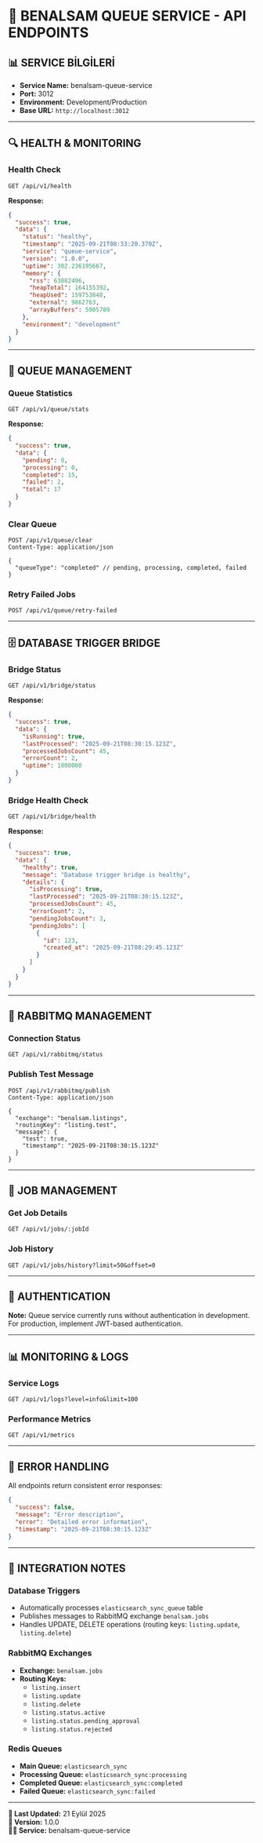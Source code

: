 # 🚀 **BENALSAM QUEUE SERVICE - API ENDPOINTS**

## 📊 **SERVICE BİLGİLERİ**
- **Service Name:** benalsam-queue-service
- **Port:** 3012
- **Environment:** Development/Production
- **Base URL:** `http://localhost:3012`

---

## 🔍 **HEALTH & MONITORING**

### **Health Check**
```http
GET /api/v1/health
```

**Response:**
```json
{
  "success": true,
  "data": {
    "status": "healthy",
    "timestamp": "2025-09-21T08:33:20.370Z",
    "service": "queue-service",
    "version": "1.0.0",
    "uptime": 302.236195667,
    "memory": {
      "rss": 63082496,
      "heapTotal": 164155392,
      "heapUsed": 159753848,
      "external": 9862763,
      "arrayBuffers": 5905789
    },
    "environment": "development"
  }
}
```

---

## 🔧 **QUEUE MANAGEMENT**

### **Queue Statistics**
```http
GET /api/v1/queue/stats
```

**Response:**
```json
{
  "success": true,
  "data": {
    "pending": 0,
    "processing": 0,
    "completed": 15,
    "failed": 2,
    "total": 17
  }
}
```

### **Clear Queue**
```http
POST /api/v1/queue/clear
Content-Type: application/json

{
  "queueType": "completed" // pending, processing, completed, failed
}
```

### **Retry Failed Jobs**
```http
POST /api/v1/queue/retry-failed
```

---

## 🗄️ **DATABASE TRIGGER BRIDGE**

### **Bridge Status**
```http
GET /api/v1/bridge/status
```

**Response:**
```json
{
  "success": true,
  "data": {
    "isRunning": true,
    "lastProcessed": "2025-09-21T08:30:15.123Z",
    "processedJobsCount": 45,
    "errorCount": 2,
    "uptime": 1800000
  }
}
```

### **Bridge Health Check**
```http
GET /api/v1/bridge/health
```

**Response:**
```json
{
  "success": true,
  "data": {
    "healthy": true,
    "message": "Database trigger bridge is healthy",
    "details": {
      "isProcessing": true,
      "lastProcessed": "2025-09-21T08:30:15.123Z",
      "processedJobsCount": 45,
      "errorCount": 2,
      "pendingJobsCount": 3,
      "pendingJobs": [
        {
          "id": 123,
          "created_at": "2025-09-21T08:29:45.123Z"
        }
      ]
    }
  }
}
```

---

## 🐰 **RABBITMQ MANAGEMENT**

### **Connection Status**
```http
GET /api/v1/rabbitmq/status
```

### **Publish Test Message**
```http
POST /api/v1/rabbitmq/publish
Content-Type: application/json

{
  "exchange": "benalsam.listings",
  "routingKey": "listing.test",
  "message": {
    "test": true,
    "timestamp": "2025-09-21T08:30:15.123Z"
  }
}
```

---

## 📝 **JOB MANAGEMENT**

### **Get Job Details**
```http
GET /api/v1/jobs/:jobId
```

### **Job History**
```http
GET /api/v1/jobs/history?limit=50&offset=0
```

---

## 🔐 **AUTHENTICATION**

**Note:** Queue service currently runs without authentication in development. For production, implement JWT-based authentication.

---

## 📊 **MONITORING & LOGS**

### **Service Logs**
```http
GET /api/v1/logs?level=info&limit=100
```

### **Performance Metrics**
```http
GET /api/v1/metrics
```

---

## 🚨 **ERROR HANDLING**

All endpoints return consistent error responses:

```json
{
  "success": false,
  "message": "Error description",
  "error": "Detailed error information",
  "timestamp": "2025-09-21T08:30:15.123Z"
}
```

---

## 🔄 **INTEGRATION NOTES**

### **Database Triggers**
- Automatically processes `elasticsearch_sync_queue` table
- Publishes messages to RabbitMQ exchange `benalsam.jobs`
- Handles UPDATE, DELETE operations (routing keys: `listing.update`, `listing.delete`)

### **RabbitMQ Exchanges**
- **Exchange:** `benalsam.jobs`
- **Routing Keys:**
  - `listing.insert`
  - `listing.update`
  - `listing.delete`
  - `listing.status.active`
  - `listing.status.pending_approval`
  - `listing.status.rejected`

### **Redis Queues**
- **Main Queue:** `elasticsearch_sync`
- **Processing Queue:** `elasticsearch_sync:processing`
- **Completed Queue:** `elasticsearch_sync:completed`
- **Failed Queue:** `elasticsearch_sync:failed`

---

**📅 Last Updated:** 21 Eylül 2025  
**🔄 Version:** 1.0.0  
**👨‍💻 Service:** benalsam-queue-service
